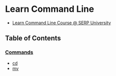# Learn Command Line

- [Learn Command Line Course @ SERP University](https://serp.ly/learn-command-line-course)

## Table of Contents

### [Commands](https://github.com/serpuniversity/command-line/tree/main/commands)
- [cd](https://github.com/serpuniversity/command-line/blob/main/commands/cd.md)
- [mv](https://github.com/serpuniversity/command-line/blob/main/commands/mv.md)
